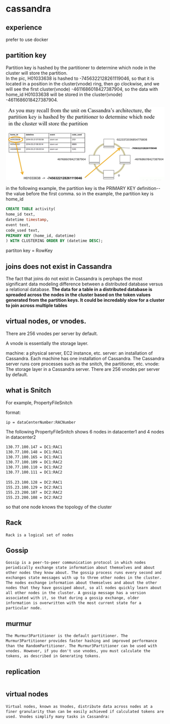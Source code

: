 # cassandra  

## experience  
prefer to use docker



## partition key   
Partition key is hashed by the partitioner to determine which node in the cluster will store the partition.    
In the pic, H01033638 is hashed to -7456322128261119046, so that it is located in a position in the cluster(vnode) ring, then go clockwise, and we will 
see the first cluster(vnode) -4611686018427387904, so the data with home_id H01033638 will be stored in the cluster(vnode) -4611686018427387904.

![partitionKey](./pics/partitionKey.jpg)

in the following example, the partition key is the PRIMARY KEY definition--the value before the first comma. so in the example, the partition key is home_id
```sql
CREATE TABLE activity(
home_id text,
datetime timestamp,
event text,
code_used text,
PRIMARY KEY (home_id, datetime)
) WITH CLUSTERING ORDER BY (datetime DESC);
```

partiton key = RowKey

## joins does not exist in Cassandra   
The fact that joins do not exist in Cassandra is perphaps the most significant data modeling difference between a distributed database versus a relational database.
**The data for a table in a distributed database is spreaded across the nodes in the cluster based on the token values generated from the partition keys. It could be incredably slow for a cluster to join across multiple tables**



## virtual nodes, or vnodes. 

There are 256 vnodes per server by default.

A vnode is essentially the storage layer.

machine: a physical server, EC2 instance, etc.
server: an installation of Cassandra. Each machine has one installation of Cassandra. The Cassandra server runs core processes such as the snitch, the partitioner, etc.
vnode: The storage layer in a Cassandra server. There are 256 vnodes per server by default.

## what is Snitch  

For example, PropertyFileSnitch  

format: 
```
ip = dataCenterNumber:RACNumber
```

The following PropertyFileSnitch shows 6 nodes in datacenter1 and 4 nodes in datacenter2 
```
130.77.100.147 = DC1:RAC1
130.77.100.148 = DC1:RAC1
130.77.100.165 = DC1:RAC1
130.77.100.109 = DC1:RAC2
130.77.100.110 = DC1:RAC2
130.77.100.111 = DC1:RAC2

155.23.100.128 = DC2:RAC1
155.23.100.129 = DC2:RAC1
155.23.200.107 = DC2:RAC2
155.23.200.108 = DC2:RAC2
```
so that one node knows the topology of the cluster

## Rack   
```
Rack is a logical set of nodes
```

## Gossip  
```
Gossip is a peer-to-peer communication protocol in which nodes periodically exchange state information about themselves and about other nodes they know about. The gossip process runs every second and exchanges state messages with up to three other nodes in the cluster. The nodes exchange information about themselves and about the other nodes that they have gossiped about, so all nodes quickly learn about all other nodes in the cluster. A gossip message has a version associated with it, so that during a gossip exchange, older information is overwritten with the most current state for a particular node.

```

## murmur

```
The Murmur3Partitioner is the default partitioner. The Murmur3Partitioner provides faster hashing and improved performance than the RandomPartitioner. The Murmur3Partitioner can be used with vnodes. However, if you don't use vnodes, you must calculate the tokens, as described in Generating tokens.

```


## replication

```

```

## virtual nodes

```
Virtual nodes, known as Vnodes, distribute data across nodes at a finer granularity than can be easily achieved if calculated tokens are used. Vnodes simplify many tasks in Cassandra:

```



